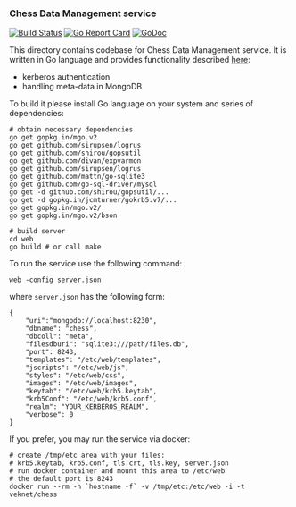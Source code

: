 ### Chess Data Management service

[![Build Status](https://travis-ci.org/vkuznet/ChessDataManagement.svg?branch=master)](https://travis-ci.org/vkuznet/ChessDataManagement)
[![Go Report Card](https://goreportcard.com/badge/github.com/vkuznet/ChessDataManagement)](https://goreportcard.com/report/github.com/vkuznet/ChessDataManagement)
[![GoDoc](https://godoc.org/github.com/vkuznet/ChessDataManagement?status.svg)](https://godoc.org/github.com/vkuznet/ChessDataManagement)

This directory contains codebase for Chess Data Management service.
It is written in Go language and provides functionality described
[here](../README.md):
- kerberos authentication
- handling meta-data in MongoDB

To build it please install Go language on your system
and series of dependencies:

```
# obtain necessary dependencies
go get gopkg.in/mgo.v2
go get github.com/sirupsen/logrus
go get github.com/shirou/gopsutil
go get github.com/divan/expvarmon
go get github.com/sirupsen/logrus
go get github.com/mattn/go-sqlite3
go get github.com/go-sql-driver/mysql
go get -d github.com/shirou/gopsutil/...
go get -d gopkg.in/jcmturner/gokrb5.v7/...
go get gopkg.in/mgo.v2/
go get gopkg.in/mgo.v2/bson

# build server
cd web
go build # or call make
```

To run the service use the following command:
```
web -config server.json
```
where `server.json` has the following form:
```
{
    "uri":"mongodb://localhost:8230",
    "dbname": "chess",
    "dbcoll": "meta",
    "filesdburi": "sqlite3:///path/files.db",
    "port": 8243,
    "templates": "/etc/web/templates",
    "jscripts": "/etc/web/js",
    "styles": "/etc/web/css",
    "images": "/etc/web/images",
    "keytab": "/etc/web/krb5.keytab",
    "krb5Conf": "/etc/web/krb5.conf",
    "realm": "YOUR_KERBEROS_REALM",
    "verbose": 0
}
```

If you prefer, you may run the service via docker:
```
# create /tmp/etc area with your files:
# krb5.keytab, krb5.conf, tls.crt, tls.key, server.json
# run docker container and mount this area to /etc/web
# the default port is 8243
docker run --rm -h `hostname -f` -v /tmp/etc:/etc/web -i -t veknet/chess
```
